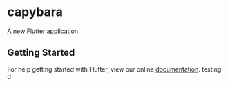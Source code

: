 # capybara

A new Flutter application.

## Getting Started

For help getting started with Flutter, view our online
[documentation](https://flutter.io/).
testing d
